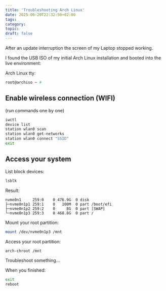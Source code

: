 ```yaml
---
title: 'Troubleshooting Arch Linux'
date: 2025-06-20T22:32:50+02:00
tags:
category:
topic:
draft: false
---
```


<!--more-->



After an update interruption the screen of my Laptop stopped working.

I found the USB ISO of my initial Arch Linux installation and booted into the live environment:

Arch Linux tty:

```bash
root@archiso ~ #
```

## Enable wireless connection (WIFI)

(run commands one by one)

```bash
iwctl
device list
station wlan0 scan
station wlan0 get-networks
station wlan0 connect "SSID"
exit
```

## Access your system

List block devices:

```bash
lsblk
```

Result:

```
nvme0n1     259:0    0 476.9G  0 disk 
├─nvme0n1p1 259:1    0   100M  0 part /boot/efi
├─nvme0n1p2 259:2    0     8G  0 part [SWAP]
└─nvme0n1p3 259:3    0 468.8G  0 part /
```

Mount your root partition:

```bash
mount /dev/nvme0n1p3 /mnt
```

Access your root partition: 
 
```bash
arch-chroot /mnt
```

Troubleshoot something...

When you finished:

```bash
exit
reboot
```



